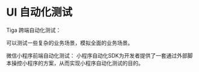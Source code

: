 # UI 自动化测试

  Tiga 跨端自动化测试：

  可以测试一些复杂的业务场景，模拟全面的业务场景。
  
微信小程序前端自动化测试：
小程序自动化SDK为开发者提供了一套通过外部脚本操控小程序的方案，从而实现小程序自动化测试的目的。

